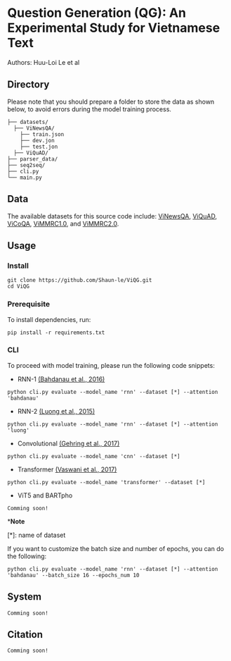 # Question Generation (QG): An Experimental Study for Vietnamese Text

Authors: Huu-Loi Le et al

## Directory
Please note that you should prepare a folder to store the data as shown below, to avoid errors during the model training process.

    ├── datasets/
      ├── ViNewsQA/
        ├── train.json
        ├── dev.jon
        ├── test.jon
      ├── ViQuAD/
    ├── parser_data/
    ├── seq2seq/
    ├── cli.py
    └── main.py

## Data
The available datasets for this source code include: [ViNewsQA](https://arxiv.org/abs/2006.11138), [ViQuAD](https://arxiv.org/abs/2009.14725), 
[ViCoQA](https://arxiv.org/abs/2105.01542), [ViMMRC1.0](https://arxiv.org/abs/2008.08810), and [ViMMRC2.0](https://arxiv.org/abs/2303.18162).

## Usage
### Install
```
git clone https://github.com/Shaun-le/ViQG.git
cd ViQG
```
### Prerequisite
To install dependencies, run:
```
pip install -r requirements.txt
```
### CLI
To proceed with model training, please run the following code snippets:
- RNN-1 [(Bahdanau et al., 2016)](https://arxiv.org/abs/1409.0473)
```
python cli.py evaluate --model_name 'rnn' --dataset [*] --attention 'bahdanau'
```
- RNN-2 [(Luong et al., 2015)](https://arxiv.org/abs/1508.04025)
```
python cli.py evaluate --model_name 'rnn' --dataset [*] --attention 'luong'
```
- Convolutional [(Gehring et al., 2017)](https://arxiv.org/abs/1705.03122)
```
python cli.py evaluate --model_name 'cnn' --dataset [*]
```
- Transformer [(Vaswani et al., 2017)](https://arxiv.org/abs/1706.03762)
```
python cli.py evaluate --model_name 'transformer' --dataset [*]
```
- ViT5 and BARTpho
```
Comming soon!
```
***Note**

[*]: name of dataset

If you want to customize the batch size and number of epochs, you can do the following:
```
python cli.py evaluate --model_name 'rnn' --dataset [*] --attention 'bahdanau' --batch_size 16 --epochs_num 10
```
## System

    Comming soon!
    
## Citation

    Comming soon!
